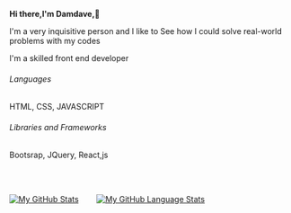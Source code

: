 <!--
**DAMDAVE/Damdave** is a ✨ _special_ ✨ repository because its `README.md` (this file) appears on your GitHub profile.

Here are some ideas to get you started:

- 🔭 I’m currently working on ...
- 🌱 I’m currently learning ...
- 👯 I’m looking to collaborate on ...
- 🤔 I’m looking for help with ...
- 💬 Ask me about ...
- 📫 How to reach me: ...
- 😄 Pronouns: ...
- ⚡ Fun fact: ...
-->

<b>Hi there,I'm Damdave,</b>👋<br>
<p>I'm a very inquisitive person and I like to See how I could solve real-world problems with my codes</p>
<p>I'm a skilled front end developer</p>
<h6>Languages</h6>
<p>HTML, CSS, JAVASCRIPT</p>
<h6>Libraries and Frameworks</h6>
<p>Bootsrap, JQuery, React,js</p>


<br><br>
<!--[![trophy](https://github-profile-trophy.vercel.app/?username=damdave&margin-w=8)](https://github.com/ryo-ma/github-profile-trophy) -->
[![My GitHub Stats](https://github-readme-stats.vercel.app/api/?username=damdave&count_private=true&theme=tokyonight&showicons=true&hide_border=true)]() &nbsp;&nbsp;&nbsp;&nbsp;&nbsp;&nbsp;
[![My GitHub Language Stats](https://github-readme-stats.vercel.app/api/top-langs/?username=damdave&langs_count=5&theme=tokyonight&hide_border=true)]()

